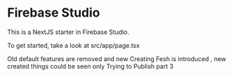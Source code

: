 # Firebase Studio

This is a NextJS starter in Firebase Studio.

To get started, take a look at src/app/page.tsx

<!-- Project.. -->
<!-- Customer and Creator -->
Old default features are removed and new Creating Fesh is introduced , new created things could be seen only
Trying to Publish part 3


